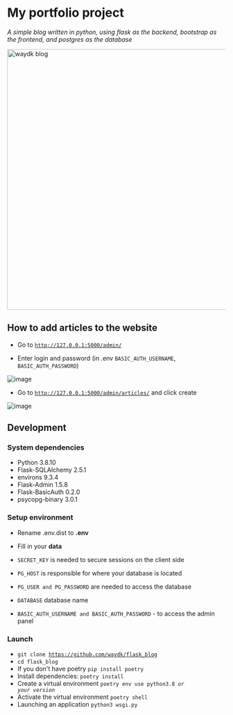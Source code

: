 # My portfolio project
*A simple blog written in python, using flask as the backend, bootstrap as the frontend, and postgres as the database*

<img src="https://user-images.githubusercontent.com/77948380/136917444-15b689ea-18c0-4a40-a4b3-6ea68cfa01a2.png" alt="waydk blog" width=600px>

## How to add articles to the website
* Go to <code>http://127.0.0.1:5000/admin/</code>

* Enter login and password (in .env <code>BASIC_AUTH_USERNAME</code>, <code>BASIC_AUTH_PASSWORD</code>)

![image](https://user-images.githubusercontent.com/77948380/137711539-6c5bed9b-383c-455a-bbd6-10dd034d5355.png)

* Go to <code>http://127.0.0.1:5000/admin/articles/</code> and click create

![image](https://user-images.githubusercontent.com/77948380/137712234-51e7ba9f-9c7a-4d70-9e75-0eeed1994448.png)


## Development
### System dependencies
* Python 3.8.10
* Flask-SQLAlchemy 2.5.1
* environs 9.3.4
* Flask-Admin 1.5.8
* Flask-BasicAuth 0.2.0
* psycopg-binary 3.0.1

### Setup environment
* Rename .env.dist to <b>.env</b>
* Fill in your <b>data</b>
* <code>SECRET_KEY</code> is needed to secure sessions on the client side

* <code>PG_HOST</code> is responsible for where your database is located
* <code>PG_USER and PG_PASSWORD</code> are needed to access the database
* <code>DATABASE</code> database name
* <code>BASIC_AUTH_USERNAME and BASIC_AUTH_PASSWORD</code> - to access the admin panel

### Launch
* <code>git clone https://github.com/waydk/flask_blog</code>
* <code>cd flask_blog</code>
* If you don't have poetry <code>pip install poetry</code>
* Install dependencies: <code>poetry install</code>
* Create a virtual environment <code>poetry env use python3.8 *or your version* </code>
* Activate the virtual environment <code>poetry shell</code>
* Launching an application <code>python3 wsgi.py</code>